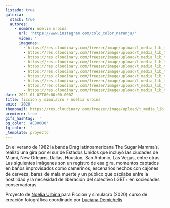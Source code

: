 ```yaml
---
listado: true
galeria:
  stack: true
  autores:
    - nombre: noelia urbina
      url: 'https://www.instagram.com/colo_color_naranja/'
      video: ''
      imagenes:
        - https://res.cloudinary.com/freezer/image/upload/t_media_lib_thumb/v1609592509/2021/1_-_Noelia_Urbina_syaloa.jpg
        - https://res.cloudinary.com/freezer/image/upload/t_media_lib_thumb/v1609592500/2021/2_-_Noelia_Urbina_n8ruob.jpg
        - https://res.cloudinary.com/freezer/image/upload/t_media_lib_thumb/v1609592518/2021/3_-_Noelia_Urbina_qcl3qe.jpg
        - https://res.cloudinary.com/freezer/image/upload/t_media_lib_thumb/v1609592494/2021/7_-_Noelia_Urbina_iwo5um.jpg
        - https://res.cloudinary.com/freezer/image/upload/t_media_lib_thumb/v1609592512/2021/8_-_Noelia_Urbina_wieigv.jpg
        - https://res.cloudinary.com/freezer/image/upload/t_media_lib_thumb/v1609592512/2021/9_-_Noelia_Urbina_jq24re.jpg
        - https://res.cloudinary.com/freezer/image/upload/t_media_lib_thumb/v1609592509/2021/6_-_Noelia_Urbina_qdar25.jpg
        - https://res.cloudinary.com/freezer/image/upload/t_media_lib_thumb/v1609592512/2021/5_-_Noelia_Urbina_bgb5ht.jpg
        - https://res.cloudinary.com/freezer/image/upload/t_media_lib_thumb/v1609592517/2021/4_-_Noelia_Urbina_dhuxlx.jpg
        - https://res.cloudinary.com/freezer/image/upload/t_media_lib_thumb/v1609592508/2021/10_-_Noelia_Urbina_gngjaz.jpg
date: 2021-01-02T00:00:00.000Z
title: ficción y simulacro / noelia urbina
anio: '2020'
thumbnail: https://res.cloudinary.com/freezer/image/upload/t_media_lib_thumb/v1609592512/2021/9_-_Noelia_Urbina_jq24re.jpg
premiere: true
gifs_hashtag: ''
bg_color: '#E80000'
fg_color: ''
_template: proyecto
---
```


En el verano de 1982 la banda Drag latinoamericana The Sugar Mamma’s, realizó una gira por el sur de Estados Unidos que incluyó las ciudades de Miami, New Orleans, Dallas, Houston, San Antonio, Las Vegas, entre otras. Las siguientes imágenes son un registro de esa gira, momentos captados en baños improvisados como camerinos, escenarios hechos con cajones de cerveza, bares de mala muerte y un público que oscilaba entre la hostilidad y la necesidad de liberación del colectivo LGBT+ en sociedades conservadoras.

  
Proyecto de [Noelia Urbina ](https://www.instagram.com/colo_color_naranja/)para Ficción y simulacro (2020) curso de creación fotográfica coordinado por [Luciana Demichelis ]()
